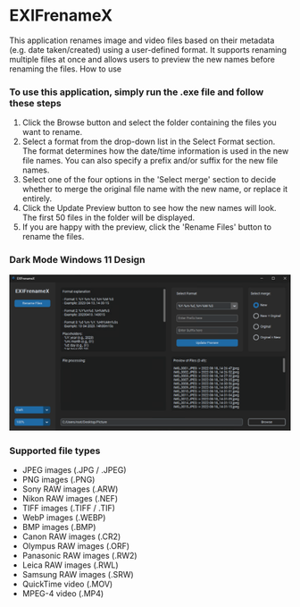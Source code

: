 # EXIFrenameX

This application renames image and video files based on their metadata (e.g. date taken/created) using a user-defined format. It supports renaming multiple files at once and allows users to preview the new names before renaming the files.
How to use

### To use this application, simply run the .exe file and follow these steps

1. Click the Browse button and select the folder containing the files you want to rename.
2. Select a format from the drop-down list in the Select Format section. The format determines how the date/time information is used in the new file names. You can also specify a prefix and/or suffix for the new file names.
3. Select one of the four options in the 'Select merge' section to decide whether to merge the original file name with the new name, or replace it entirely.
4. Click the Update Preview button to see how the new names will look. The first 50 files in the folder will be displayed.
5. If you are happy with the preview, click the 'Rename Files' button to rename the files.

### Dark Mode Windows 11 Design

![EXIFrenameXGUI.png](scripts/preview/EXIFrenameXGUI.png)

### Supported file types
- JPEG images (.JPG / .JPEG)
- PNG images (.PNG)
- Sony RAW images (.ARW)
- Nikon RAW images (.NEF)
- TIFF images (.TIFF / .TIF)
- WebP images (.WEBP)
- BMP images (.BMP)
- Canon RAW images (.CR2)
- Olympus RAW images (.ORF)
- Panasonic RAW images (.RW2)
- Leica RAW images (.RWL)
- Samsung RAW images (.SRW)
- QuickTime video (.MOV)
- MPEG-4 video (.MP4)
